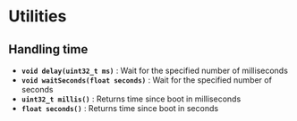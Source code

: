 # Utilities

## Handling time

- **`void delay(uint32_t ms)`** : Wait for the specified number of milliseconds
- **`void waitSeconds(float seconds)`** : Wait for the specified number of seconds
- **`uint32_t millis()`** : Returns time since boot in milliseconds
- **`float seconds()`** : Returns time since boot in seconds
